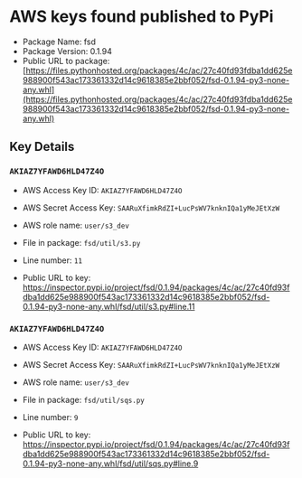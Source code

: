 # AWS keys found published to PyPi

* Package Name: fsd
* Package Version: 0.1.94
* Public URL to package: [https://files.pythonhosted.org/packages/4c/ac/27c40fd93fdba1dd625e988900f543ac173361332d14c9618385e2bbf052/fsd-0.1.94-py3-none-any.whl](https://files.pythonhosted.org/packages/4c/ac/27c40fd93fdba1dd625e988900f543ac173361332d14c9618385e2bbf052/fsd-0.1.94-py3-none-any.whl)

## Key Details

### `AKIAZ7YFAWD6HLD47Z4O`

* AWS Access Key ID: `AKIAZ7YFAWD6HLD47Z4O`
* AWS Secret Access Key: `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` 
* AWS role name: `user/s3_dev`
* File in package: `fsd/util/s3.py`
* Line number: `11`

* Public URL to key: https://inspector.pypi.io/project/fsd/0.1.94/packages/4c/ac/27c40fd93fdba1dd625e988900f543ac173361332d14c9618385e2bbf052/fsd-0.1.94-py3-none-any.whl/fsd/util/s3.py#line.11



### `AKIAZ7YFAWD6HLD47Z4O`

* AWS Access Key ID: `AKIAZ7YFAWD6HLD47Z4O`
* AWS Secret Access Key: `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` 
* AWS role name: `user/s3_dev`
* File in package: `fsd/util/sqs.py`
* Line number: `9`

* Public URL to key: https://inspector.pypi.io/project/fsd/0.1.94/packages/4c/ac/27c40fd93fdba1dd625e988900f543ac173361332d14c9618385e2bbf052/fsd-0.1.94-py3-none-any.whl/fsd/util/sqs.py#line.9


